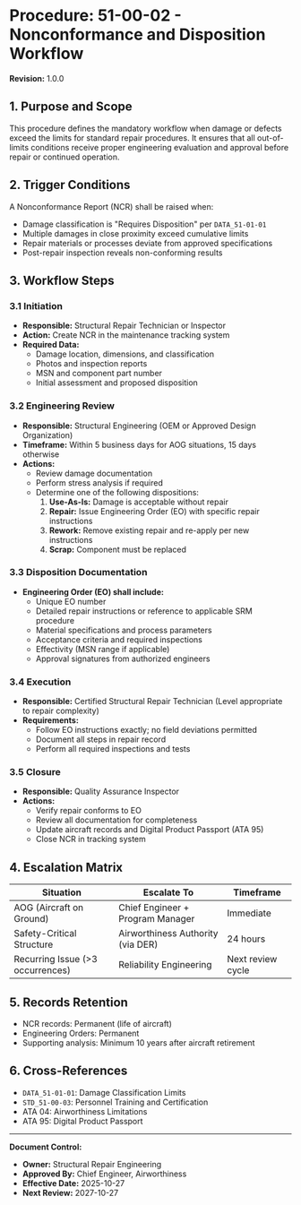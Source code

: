 # Procedure: 51-00-02 - Nonconformance and Disposition Workflow
**Revision:** 1.0.0

## 1. Purpose and Scope
This procedure defines the mandatory workflow when damage or defects exceed the limits for standard repair procedures. It ensures that all out-of-limits conditions receive proper engineering evaluation and approval before repair or continued operation.

## 2. Trigger Conditions
A Nonconformance Report (NCR) shall be raised when:
- Damage classification is "Requires Disposition" per `DATA_51-01-01`
- Multiple damages in close proximity exceed cumulative limits
- Repair materials or processes deviate from approved specifications
- Post-repair inspection reveals non-conforming results

## 3. Workflow Steps

### 3.1 Initiation
- **Responsible:** Structural Repair Technician or Inspector
- **Action:** Create NCR in the maintenance tracking system
- **Required Data:**
  - Damage location, dimensions, and classification
  - Photos and inspection reports
  - MSN and component part number
  - Initial assessment and proposed disposition

### 3.2 Engineering Review
- **Responsible:** Structural Engineering (OEM or Approved Design Organization)
- **Timeframe:** Within 5 business days for AOG situations, 15 days otherwise
- **Actions:**
  - Review damage documentation
  - Perform stress analysis if required
  - Determine one of the following dispositions:
    1. **Use-As-Is:** Damage is acceptable without repair
    2. **Repair:** Issue Engineering Order (EO) with specific repair instructions
    3. **Rework:** Remove existing repair and re-apply per new instructions
    4. **Scrap:** Component must be replaced

### 3.3 Disposition Documentation
- **Engineering Order (EO) shall include:**
  - Unique EO number
  - Detailed repair instructions or reference to applicable SRM procedure
  - Material specifications and process parameters
  - Acceptance criteria and required inspections
  - Effectivity (MSN range if applicable)
  - Approval signatures from authorized engineers

### 3.4 Execution
- **Responsible:** Certified Structural Repair Technician (Level appropriate to repair complexity)
- **Requirements:**
  - Follow EO instructions exactly; no field deviations permitted
  - Document all steps in repair record
  - Perform all required inspections and tests

### 3.5 Closure
- **Responsible:** Quality Assurance Inspector
- **Actions:**
  - Verify repair conforms to EO
  - Review all documentation for completeness
  - Update aircraft records and Digital Product Passport (ATA 95)
  - Close NCR in tracking system

## 4. Escalation Matrix

| Situation | Escalate To | Timeframe |
|-----------|-------------|-----------|
| AOG (Aircraft on Ground) | Chief Engineer + Program Manager | Immediate |
| Safety-Critical Structure | Airworthiness Authority (via DER) | 24 hours |
| Recurring Issue (>3 occurrences) | Reliability Engineering | Next review cycle |

## 5. Records Retention
- NCR records: Permanent (life of aircraft)
- Engineering Orders: Permanent
- Supporting analysis: Minimum 10 years after aircraft retirement

## 6. Cross-References
- `DATA_51-01-01`: Damage Classification Limits
- `STD_51-00-03`: Personnel Training and Certification
- ATA 04: Airworthiness Limitations
- ATA 95: Digital Product Passport

---
**Document Control:**
- **Owner:** Structural Repair Engineering
- **Approved By:** Chief Engineer, Airworthiness
- **Effective Date:** 2025-10-27
- **Next Review:** 2027-10-27
